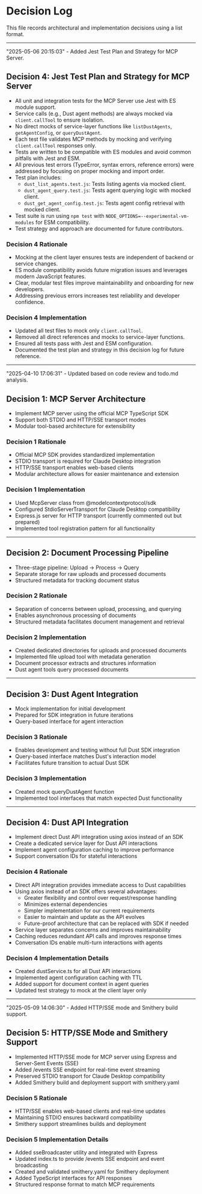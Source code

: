 # Decision Log

This file records architectural and implementation decisions using a list format.

---
"2025-05-06 20:15:03" - Added Jest Test Plan and Strategy for MCP Server.

## Decision 4: Jest Test Plan and Strategy for MCP Server

* All unit and integration tests for the MCP Server use Jest with ES module support.
* Service calls (e.g., Dust agent methods) are always mocked via `client.callTool` to ensure isolation.
* No direct mocks of service-layer functions like `listDustAgents`, `getAgentConfig`, or `queryDustAgent`.
* Each test file validates MCP methods by mocking and verifying `client.callTool` responses only.
* Tests are written to be compatible with ES modules and avoid common pitfalls with Jest and ESM.
* All previous test errors (TypeError, syntax errors, reference errors) were addressed by focusing on proper mocking and import order.
* Test plan includes:
  - `dust_list_agents.test.js`: Tests listing agents via mocked client.
  - `dust_agent_query.test.js`: Tests agent querying logic with mocked client.
  - `dust_get_agent_config.test.js`: Tests agent config retrieval with mocked client.
* Test suite is run using `npm test` with `NODE_OPTIONS=--experimental-vm-modules` for ESM compatibility.
* Test strategy and approach are documented for future contributors.

### Decision 4 Rationale

* Mocking at the client layer ensures tests are independent of backend or service changes.
* ES module compatibility avoids future migration issues and leverages modern JavaScript features.
* Clear, modular test files improve maintainability and onboarding for new developers.
* Addressing previous errors increases test reliability and developer confidence.

### Decision 4 Implementation

* Updated all test files to mock only `client.callTool`.
* Removed all direct references and mocks to service-layer functions.
* Ensured all tests pass with Jest and ESM configuration.
* Documented the test plan and strategy in this decision log for future reference.

---

"2025-04-10 17:06:31" - Updated based on code review and todo.md analysis.

## Decision 1: MCP Server Architecture

* Implement MCP server using the official MCP TypeScript SDK
* Support both STDIO and HTTP/SSE transport modes
* Modular tool-based architecture for extensibility

### Decision 1 Rationale

* Official MCP SDK provides standardized implementation
* STDIO transport is required for Claude Desktop integration
* HTTP/SSE transport enables web-based clients
* Modular architecture allows for easier maintenance and extension

### Decision 1 Implementation

* Used McpServer class from @modelcontextprotocol/sdk
* Configured StdioServerTransport for Claude Desktop compatibility
* Express.js server for HTTP transport (currently commented out but prepared)
* Implemented tool registration pattern for all functionality

---

## Decision 2: Document Processing Pipeline

* Three-stage pipeline: Upload → Process → Query
* Separate storage for raw uploads and processed documents
* Structured metadata for tracking document status

### Decision 2 Rationale

* Separation of concerns between upload, processing, and querying
* Enables asynchronous processing of documents
* Structured metadata facilitates document management and retrieval

### Decision 2 Implementation

* Created dedicated directories for uploads and processed documents
* Implemented file upload tool with metadata generation
* Document processor extracts and structures information
* Dust agent tools query processed documents

---

## Decision 3: Dust Agent Integration

* Mock implementation for initial development
* Prepared for SDK integration in future iterations
* Query-based interface for agent interaction

### Decision 3 Rationale

* Enables development and testing without full Dust SDK integration
* Query-based interface matches Dust's interaction model
* Facilitates future transition to actual Dust SDK

### Decision 3 Implementation

* Created mock queryDustAgent function
* Implemented tool interfaces that match expected Dust functionality

---

## Decision 4: Dust API Integration

* Implement direct Dust API integration using axios instead of an SDK
* Create a dedicated service layer for Dust API interactions
* Implement agent configuration caching to improve performance
* Support conversation IDs for stateful interactions

### Decision 4 Rationale

* Direct API integration provides immediate access to Dust capabilities
* Using axios instead of an SDK offers several advantages:
  * Greater flexibility and control over request/response handling
  * Minimizes external dependencies
  * Simpler implementation for our current requirements
  * Easier to maintain and update as the API evolves
  * Future-proof architecture that can be replaced with SDK if needed
* Service layer separates concerns and improves maintainability
* Caching reduces redundant API calls and improves response times
* Conversation IDs enable multi-turn interactions with agents

### Decision 4 Implementation Details

* Created dustService.ts for all Dust API interactions
* Implemented agent configuration caching with TTL
* Added support for document context in agent queries
* Updated test strategy to mock at the client layer only

---

"2025-05-09 14:06:30" - Added HTTP/SSE mode and Smithery build support.

## Decision 5: HTTP/SSE Mode and Smithery Support

* Implemented HTTP/SSE mode for MCP server using Express and Server-Sent Events (SSE)
* Added /events SSE endpoint for real-time event streaming
* Preserved STDIO transport for Claude Desktop compatibility
* Added Smithery build and deployment support with smithery.yaml

### Decision 5 Rationale

* HTTP/SSE enables web-based clients and real-time updates
* Maintaining STDIO ensures backward compatibility
* Smithery support streamlines builds and deployment

### Decision 5 Implementation Details

* Added sseBroadcaster utility and integrated with Express
* Updated index.ts to provide /events SSE endpoint and event broadcasting
* Created and validated smithery.yaml for Smithery deployment
* Added TypeScript interfaces for API responses
* Structured response format to match MCP requirements
